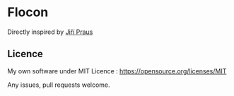 # Flocon

Directly inspired by [Jiří Praus](https://www.youtube.com/watch?v=keD2IxvzPSs)

## Licence
My own software under MIT Licence : https://opensource.org/licenses/MIT

Any issues, pull requests welcome.


